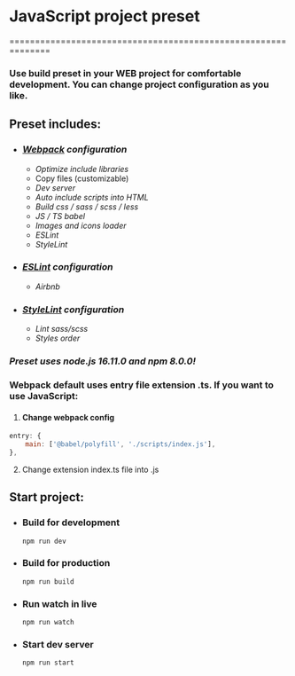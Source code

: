 # JavaScript project preset #

==============================================================
### Use build preset in your WEB project for comfortable development. You can change project configuration as you like.
## Preset includes:
* ### *[Webpack](https://webpack.js.org/) configuration*
   * *Optimize include libraries*
   * Copy files (customizable)
   * *Dev server*
   * *Auto include scripts into HTML*
   * *Build css / sass / scss / less*
   * *JS / TS babel*
   * *Images and icons loader*
   * *ESLint*
   * *StyleLint*
* ### *[ESLint](https://eslint.org/) configuration*
   * *Airbnb*
* ### *[StyleLint](https://stylelint.io/) configuration*
   * *Lint sass/scss*
   * *Styles order*
### *Preset uses node.js 16.11.0 and npm 8.0.0!*
### Webpack default uses entry file extension .ts. If you want to use JavaScript:
 1. #### Change webpack config
```javascript
entry: {
    main: ['@babel/polyfill', './scripts/index.js'],
},
```
2. Change extension index.ts file into .js 
## Start project:
   * ### Build for development 
      ```npm run dev```
   * ### Build for production
      ```npm run build```
   * ### Run watch in live
      ```npm run watch```
   * ### Start dev server
      ```npm run start```
